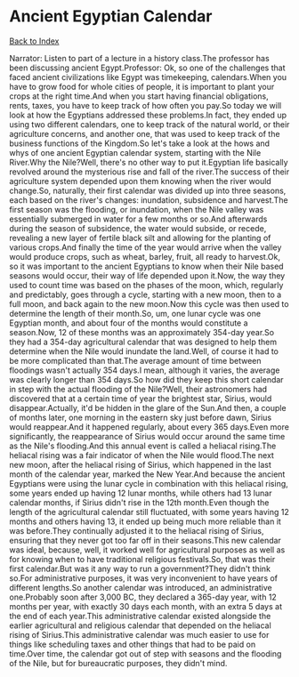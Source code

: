 # Ancient Egyptian Calendar
[Back to Index](https://github.com/windows10010/tpoExtractor/blob/master/README.md)

Narrator: Listen to part of a lecture in a history class.The professor has been discussing ancient Egypt.Professor: Ok, so one of the challenges that faced ancient civilizations like Egypt was timekeeping, calendars.When you have to grow food for whole cities of people, it is important to plant your crops at the right time.And when you start having financial obligations, rents, taxes, you have to keep track of how often you pay.So today we will look at how the Egyptians addressed these problems.In fact, they ended up using two different calendars, one to keep track of the natural world, or their agriculture concerns, and another one, that was used to keep track of the business functions of the Kingdom.So let's take a look at the hows and whys of one ancient Egyptian calendar system, starting with the Nile River.Why the Nile?Well, there's no other way to put it.Egyptian life basically revolved around the mysterious rise and fall of the river.The success of their agriculture system depended upon them knowing when the river would change.So, naturally, their first calendar was divided up into three seasons, each based on the river's changes: inundation, subsidence and harvest.The first season was the flooding, or inundation, when the Nile valley was essentially submerged in water for a few months or so.And afterwards during the season of subsidence, the water would subside, or recede, revealing a new layer of fertile black silt and allowing for the planting of various crops.And finally the time of the year would arrive when the valley would produce crops, such as wheat, barley, fruit, all ready to harvest.Ok, so it was important to the ancient Egyptians to know when their Nile based seasons would occur, their way of life depended upon it.Now, the way they used to count time was based on the phases of the moon, which, regularly and predictably, goes through a cycle, starting with a new moon, then to a full moon, and back again to the new moon.Now this cycle was then used to determine the length of their month.So, um, one lunar cycle was one Egyptian month, and about four of the months would constitute a season.Now, 12 of these months was an approximately 354-day year.So they had a 354-day agricultural calendar that was designed to help them determine when the Nile would inundate the land.Well, of course it had to be more complicated than that.The average amount of time between floodings wasn't actually 354 days.I mean, although it varies, the average was clearly longer than 354 days.So how did they keep this short calendar in step with the actual flooding of the Nile?Well, their astronomers had discovered that at a certain time of year the brightest star, Sirius, would disappear.Actually, it'd be hidden in the glare of the Sun.And then, a couple of months later, one morning in the eastern sky just before dawn, Sirius would reappear.And it happened regularly, about every 365 days.Even more significantly, the reappearance of Sirius would occur around the same time as the Nile's flooding.And this annual event is called a heliacal rising.The heliacal rising was a fair indicator of when the Nile would flood.The next new moon, after the heliacal rising of Sirius, which happened in the last month of the calendar year, marked the New Year.And because the ancient Egyptians were using the lunar cycle in combination with this heliacal rising, some years ended up having 12 lunar months, while others had 13 lunar calendar months, if Sirius didn't rise in the 12th month.Even though the length of the agricultural calendar still fluctuated, with some years having 12 months and others having 13, it ended up being much more reliable than it was before.They continually adjusted it to the heliacal rising of Sirius, ensuring that they never got too far off in their seasons.This new calendar was ideal, because, well, it worked well for agricultural purposes as well as for knowing when to have traditional religious festivals.So, that was their first calendar.But was it any way to run a government?They didn't think so.For administrative purposes, it was very inconvenient to have years of different lengths.So another calendar was introduced, an administrative one.Probably soon after 3,000 BC, they declared a 365-day year, with 12 months per year, with exactly 30 days each month, with an extra 5 days at the end of each year.This administrative calendar existed alongside the earlier agricultural and religious calendar that depended on the heliacal rising of Sirius.This administrative calendar was much easier to use for things like scheduling taxes and other things that had to be paid on time.Over time, the calendar got out of step with seasons and the flooding of the Nile, but for bureaucratic purposes, they didn't mind.
 